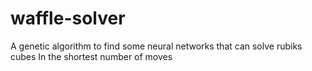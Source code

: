 # waffle-solver

A genetic algorithm to find some neural networks that can solve rubiks cubes
In the shortest number of moves
